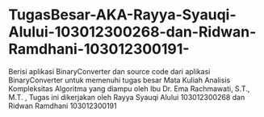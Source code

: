 # TugasBesar-AKA-Rayya-Syauqi-Alului-103012300268-dan-Ridwan-Ramdhani-103012300191-

Berisi aplikasi BinaryConverter dan source code dari aplikasi BinaryConverter untuk memenuhi tugas besar Mata Kuliah Analisis Kompleksitas Algoritma yang diampu oleh Ibu Dr. Ema Rachmawati, S.T., M.T. , Tugas ini dikerjakan oleh Rayya Syauqi Alului 103012300268 dan Ridwan Ramdhani 103012300191
